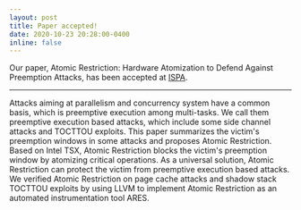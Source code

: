```yaml
---
layout: post
title: Paper accepted!
date: 2020-10-23 20:28:00-0400
inline: false
---
```


Our paper, Atomic Restriction: Hardware Atomization to Defend Against Preemption Attacks, has been accepted at [ISPA](https://hpcn.exeter.ac.uk/ispa2020/).

***

Attacks aiming at parallelism and concurrency system have a common basis, which is preemptive execution among multi-tasks. We call them preemptive execution based attacks, which include some side channel attacks and TOCTTOU exploits. This paper summarizes the victim's preemption windows in some attacks and proposes Atomic Restriction. Based on Intel TSX, Atomic Restriction blocks the victim's preemption window by atomizing critical operations. As a universal solution, Atomic Restriction can protect the victim from preemptive execution based attacks. We verified Atomic Restriction on page cache attacks and shadow stack TOCTTOU exploits by using LLVM to implement Atomic Restriction as an automated instrumentation tool ARES.